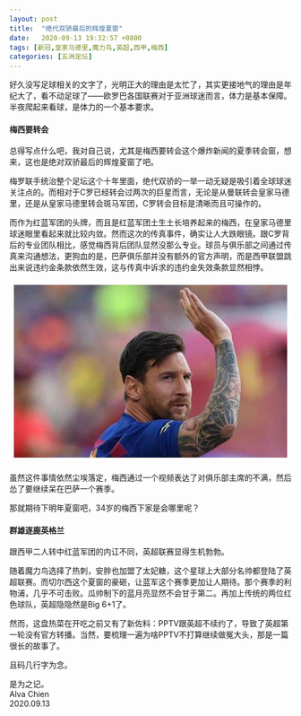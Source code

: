```yaml
---
layout: post
title:  "绝代双骄最后的辉煌夏窗"
date:   2020-09-13 19:32:57 +0800
tags: [新冠,皇家马德里,魔力鸟,英超,西甲,梅西]
categories: [五洲足坛]
---
```


好久没写足球相关的文字了，光明正大的理由是太忙了，其实更接地气的理由是年纪大了，看不动足球了——欧罗巴各国联赛对于亚洲球迷而言，体力是基本保障。半夜爬起来看球，是体力的一个基本要求。


#### 梅西要转会

总得写点什么吧，我对自己说，尤其是梅西要转会这个爆炸新闻的夏季转会窗，想来，这也是绝对双骄最后的辉煌夏窗了吧。


梅罗联手统治整个足坛这个十年里面，绝代双骄的一举一动无疑是吸引着全球球迷关注点的。而相对于C罗已经转会过两次的巨星而言，无论是从曼联转会皇家马德里，还是从皇家马德里转会斑马军团，C罗转会目标是清晰而且可操作的。


而作为红蓝军团的头牌，而且是红蓝军团土生土长培养起来的梅西，在皇家马德里球迷眼里看起来就比较内敛。然而这次的传真事件，确实让人大跌眼镜。跟C罗背后的专业团队相比，感觉梅西背后团队显然没那么专业。球员与俱乐部之间通过传真来沟通想法，更狗血的是，巴萨俱乐部并没有额外的官方声明，而是西甲联盟跳出来说违约金条款依然生效，这与传真中诉求的违约金失效条款显然相悖。


![Messi](/assets/uploads/2020/09/messi.jpg)


虽然这件事情依然尘埃落定，梅西通过一个视频表达了对俱乐部主席的不满，然后怂了要继续呆在巴萨一个赛季。


那就期待下明年夏窗吧，34岁的梅西下家是会哪里呢？


#### 群雄逐鹿英格兰


跟西甲二人转中红蓝军团的内讧不同，英超联赛显得生机勃勃。


随着魔力鸟选择了热刺，安胖也加盟了太妃糖，这个星球上大部分名帅都登陆了英超联赛。而切尔西这个夏窗的豪砸，让蓝军这个赛季更加让人期待。那个赛季的利物浦，几乎不可击败。瓜帅制下的蓝月亮显然不会甘于第二。再加上传统的两位红色球队，英超隐隐然是Big 6+1了。


然而，这盘热菜在开吃之前又有了新佐料：PPTV跟英超不续约了，导致了英超第一轮没有官方转播。当然，要梳理一遍为啥PPTV不打算继续做冤大头，那是一篇很长的故事了。


且码几行字为念。


是为之记。   
Alva Chien    
2020.09.13  

